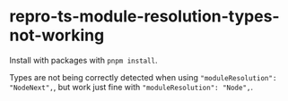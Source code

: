 # repro-ts-module-resolution-types-not-working

Install with packages with `pnpm install`.

Types are not being correctly detected when using `"moduleResolution": "NodeNext",`, but work just fine with `"moduleResolution": "Node",`.